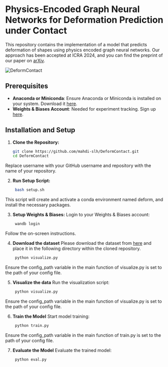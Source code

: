 # Physics-Encoded Graph Neural Networks for Deformation Prediction under Contact

This repository contains the implementation of a model that predicts deformation of shapes using physics encoded graph neural networks. Our approach has been accepted at ICRA 2024, and you can find the preprint of our paper on [arXiv](https://arxiv.org/abs/2402.03466).


![DeformContact](https://mahdi-slh.github.io/pages_static/images/DeformContact_overview.png)

## Prerequisites

- **Anaconda or Miniconda**: Ensure Anaconda or Miniconda is installed on your system. Download it [here](https://www.anaconda.com/products/individual).
- **Weights & Biases Account**: Needed for experiment tracking. Sign up [here](https://wandb.ai/).

## Installation and Setup

1. **Clone the Repository:**
   
   ```sh
   git clone https://github.com/mahdi-slh/DeformContact.git
   cd DeformContact
Replace username with your GitHub username and repository with the name of your repository.

2. **Run Setup Script:**
   ```sh
    bash setup.sh

This script will create and activate a conda environment named deform, and install the necessary packages.

3. **Setup Weights & Biases:**
Login to your Weights & Biases account:

   ```sh
    wandb login
Follow the on-screen instructions.


4. **Download the dataset**
Please download the dataset from [here](https://drive.google.com/file/d/1mWIK1WM-qEE67y9Kvj2UVY7d45fTUBHv/view?usp=sharing) and place it in the following directory within the cloned repository.
   ```sh
    python visualize.py
Ensure the config_path variable in the main function of visualize.py is set to the path of your config file.


5. **Visualize the data**
Run the visualization script:

   ```sh
    python visualize.py
Ensure the config_path variable in the main function of visualize.py is set to the path of your config file.


6. **Train the Model**
Start model training:
   ```sh
    python train.py
Ensure the config_path variable in the main function of train.py is set to the path of your config file.

7. **Evaluate the Model**
Evaluate the trained model:
   ```sh
    python eval.py

